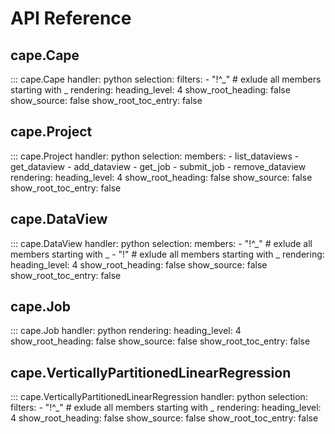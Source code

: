 # API Reference

## cape.Cape 
::: cape.Cape
    handler: python
    selection:
        filters:
            - "!^_"  # exlude all members starting with _
    rendering:
        heading_level: 4
        show_root_heading: false
        show_source: false
        show_root_toc_entry: false

## cape.Project
::: cape.Project
    handler: python
    selection:
        members:
            - list_dataviews
            - get_dataview
            - add_dataview
            - get_job
            - submit_job
            - remove_dataview
    rendering:
        heading_level: 4
        show_root_heading: false
        show_source: false
        show_root_toc_entry: false

## cape.DataView
::: cape.DataView
    handler: python
    selection:
        members:
            - "!^_"  # exlude all members starting with _
            - "!"  # exlude all members starting with _
    rendering:
        heading_level: 4
        show_root_heading: false
        show_source: false
        show_root_toc_entry: false

## cape.Job
::: cape.Job
    handler: python
    rendering:
        heading_level: 4
        show_root_heading: false
        show_source: false
        show_root_toc_entry: false

## cape.VerticallyPartitionedLinearRegression
::: cape.VerticallyPartitionedLinearRegression
    handler: python
    selection:
        filters:
            - "!^_"  # exlude all members starting with _
    rendering:
        heading_level: 4
        show_root_heading: false
        show_source: false
        show_root_toc_entry: false